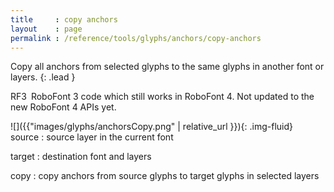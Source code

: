 ```yaml
---
title     : copy anchors
layout    : page
permalink : /reference/tools/glyphs/anchors/copy-anchors
---
```


Copy all anchors from selected glyphs to the same glyphs in another font or layers.
{: .lead }

<span class="badge text-bg-warning rounded-0">RF3</span> RoboFont 3 code which still works in RoboFont 4. Not updated to the new RoboFont 4 APIs yet.  


<div class='row'>

<div class='col-sm-4' markdown='1'> 
![]({{"images/glyphs/anchorsCopy.png" | relative_url }}){: .img-fluid}
</div>

<div class='col-sm-8' markdown='1'> 
source
: source layer in the current font

target
: destination font and layers

copy
: copy anchors from source glyphs to target glyphs in selected layers
</div>

</div>
